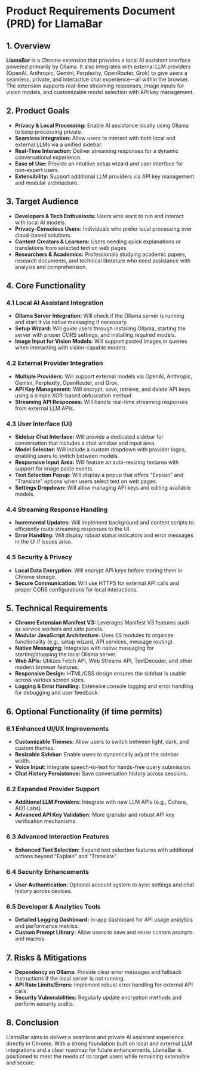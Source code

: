 # Product Requirements Document (PRD) for LlamaBar

## 1. Overview
**LlamaBar** is a Chrome extension that provides a local AI assistant interface powered primarily by Ollama. It also integrates with external LLM providers (OpenAI, Anthropic, Gemini, Perplexity, OpenRouter, Grok) to give users a seamless, private, and interactive chat experience—all within the browser. The extension supports real-time streaming responses, image inputs for vision models, and customizable model selection with API key management.

## 2. Product Goals
- **Privacy & Local Processing:** Enable AI assistance locally using Ollama to keep processing private.
- **Seamless Integration:** Allow users to interact with both local and external LLMs via a unified sidebar.
- **Real-Time Interaction:** Deliver streaming responses for a dynamic conversational experience.
- **Ease of Use:** Provide an intuitive setup wizard and user interface for non-expert users.
- **Extensibility:** Support additional LLM providers via API key management and modular architecture.

## 3. Target Audience
- **Developers & Tech Enthusiasts:** Users who want to run and interact with local AI models.
- **Privacy-Conscious Users:** Individuals who prefer local processing over cloud-based solutions.
- **Content Creators & Learners:** Users needing quick explanations or translations from selected text on web pages.
- **Researchers & Academics:** Professionals studying academic papers, research documents, and technical literature who need assistance with analysis and comprehension.

## 4. Core Functionality

### 4.1 Local AI Assistant Integration
- **Ollama Server Integration:** Will check if the Ollama server is running and start it via native messaging if necessary.
- **Setup Wizard:** Will guide users through installing Ollama, starting the server with proper CORS settings, and installing required models.
- **Image Input for Vision Models:** Will support pasted images in queries when interacting with vision-capable models.

### 4.2 External Provider Integration
- **Multiple Providers:** Will support external models via OpenAI, Anthropic, Gemini, Perplexity, OpenRouter, and Grok.
- **API Key Management:** Will encrypt, save, retrieve, and delete API keys using a simple XOR-based obfuscation method.
- **Streaming API Responses:** Will handle real-time streaming responses from external LLM APIs.

### 4.3 User Interface (UI)
- **Sidebar Chat Interface:** Will provide a dedicated sidebar for conversation that includes a chat window and input area.
- **Model Selector:** Will include a custom dropdown with provider logos, enabling users to switch between models.
- **Responsive Input Area:** Will feature an auto-resizing textarea with support for image paste events.
- **Text Selection Popup:** Will display a popup that offers "Explain" and "Translate" options when users select text on web pages.
- **Settings Dropdown:** Will allow managing API keys and editing available models.

### 4.4 Streaming Response Handling
- **Incremental Updates:** Will implement background and content scripts to efficiently route streaming responses to the UI.
- **Error Handling:** Will display robust status indicators and error messages in the UI if issues arise.

### 4.5 Security & Privacy
- **Local Data Encryption:** Will encrypt API keys before storing them in Chrome storage.
- **Secure Communication:** Will use HTTPS for external API calls and proper CORS configurations for local interactions.

## 5. Technical Requirements
- **Chrome Extension Manifest V3:** Leverages Manifest V3 features such as service workers and side panels.
- **Modular JavaScript Architecture:** Uses ES modules to organize functionality (e.g., setup wizard, API services, message routing).
- **Native Messaging:** Integrates with native messaging for starting/stopping the local Ollama server.
- **Web APIs:** Utilizes Fetch API, Web Streams API, TextDecoder, and other modern browser features.
- **Responsive Design:** HTML/CSS design ensures the sidebar is usable across various screen sizes.
- **Logging & Error Handling:** Extensive console logging and error handling for debugging and user feedback.

## 6. Optional Functionality (if time permits)

### 6.1 Enhanced UI/UX Improvements
- **Customizable Themes:** Allow users to switch between light, dark, and custom themes.
- **Resizable Sidebar:** Enable users to dynamically adjust the sidebar width.
- **Voice Input:** Integrate speech-to-text for hands-free query submission.
- **Chat History Persistence:** Save conversation history across sessions.

### 6.2 Expanded Provider Support
- **Additional LLM Providers:** Integrate with new LLM APIs (e.g., Cohere, AI21 Labs).
- **Advanced API Key Validation:** More granular and robust API key verification mechanisms.

### 6.3 Advanced Interaction Features
- **Enhanced Text Selection:** Expand text selection features with additional actions beyond "Explain" and "Translate".

### 6.4 Security Enhancements
- **User Authentication:** Optional account system to sync settings and chat history across devices.

### 6.5 Developer & Analytics Tools
- **Detailed Logging Dashboard:** In-app dashboard for API usage analytics and performance metrics.
- **Custom Prompt Library:** Allow users to save and reuse custom prompts and macros.

## 7. Risks & Mitigations
- **Dependency on Ollama:** Provide clear error messages and fallback instructions if the local server is not running.
- **API Rate Limits/Errors:** Implement robust error handling for external API calls.
- **Security Vulnerabilities:** Regularly update encryption methods and perform security audits.

## 8. Conclusion
LlamaBar aims to deliver a seamless and private AI assistant experience directly in Chrome. With a strong foundation built on local and external LLM integrations and a clear roadmap for future enhancements, LlamaBar is positioned to meet the needs of its target users while remaining extensible and secure.
